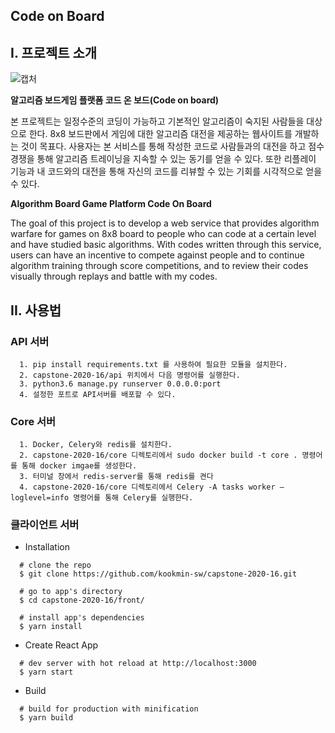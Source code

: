 ## Code on Board


## I. 프로젝트 소개



![캡처](https://user-images.githubusercontent.com/17774917/83146930-ed9a4000-a131-11ea-9035-8ee1bd74d214.JPG)



**알고리즘 보드게임 플랫폼 코드 온 보드(Code on board)**


본 프로젝트는 일정수준의 코딩이 가능하고 기본적인 알고리즘이 숙지된 사람들을 대상으로 한다.
8x8 보드판에서 게임에 대한 알고리즘 대전을 제공하는 웹사이트를 개발하는 것이 목표다.
사용자는 본 서비스를 통해 작성한 코드로 사람들과의 대전을 하고 점수 경쟁을 통해 알고리즘 트레이닝을 지속할 수 있는 동기를 얻을 수 있다.
또한 리플레이 기능과 내 코드와의 대전을 통해 자신의 코드를 리뷰할 수 있는 기회를 시각적으로 얻을 수 있다.

  
  
**Algorithm Board Game Platform Code On Board**

The goal of this project is to develop a web service that provides algorithm warfare for games on 8x8 board to people who can code at a certain level and have studied basic algorithms.
With codes written through this service, users can have an incentive to compete against people and to continue algorithm training through score competitions, and to review their codes visually through replays and battle with my codes.

## II. 사용법

### API 서버
```
  1. pip install requirements.txt 를 사용하여 필요한 모듈을 설치한다.
  2. capstone-2020-16/api 위치에서 다음 명령어를 실행한다.
  3. python3.6 manage.py runserver 0.0.0.0:port
  4. 설정한 포트로 API서버를 배포할 수 있다.
```

### Core 서버
```
  1. Docker, Celery와 redis를 설치한다.
  2. capstone-2020-16/core 디렉토리에서 sudo docker build -t core . 명령어를 통해 docker imgae를 생성한다.
  3. 터미널 창에서 redis-server를 통해 redis를 켠다
  4. capstone-2020-16/core 디렉토리에서 Celery -A tasks worker –loglevel=info 명령어를 통해 Celery를 실행한다.
```

### 클라이언트 서버
* Installation
```
  # clone the repo
  $ git clone https://github.com/kookmin-sw/capstone-2020-16.git
  
  # go to app's directory
  $ cd capstone-2020-16/front/
  
  # install app's dependencies
  $ yarn install
```
      
* Create React App
```
  # dev server with hot reload at http://localhost:3000
  $ yarn start
```


* Build
```
  # build for production with minification
  $ yarn build
```
